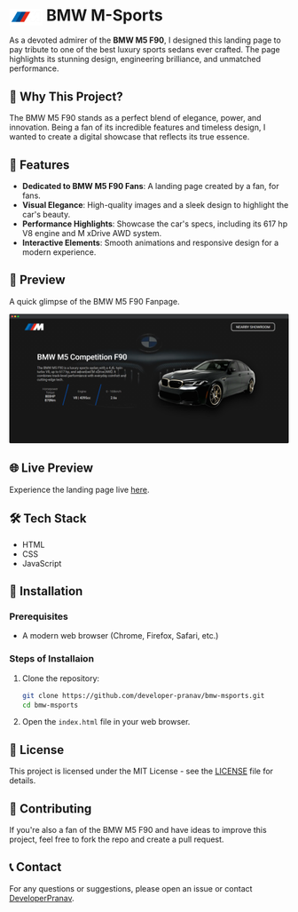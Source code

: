 # <img src="img/Logo.png" alt="BMW Logo" align="center" height="30"> BMW M-Sports

As a devoted admirer of the **BMW M5 F90**, I designed this landing page to pay tribute to one of the best luxury sports sedans ever crafted. The page highlights its stunning design, engineering brilliance, and unmatched performance.

## 🌟 Why This Project?
The BMW M5 F90 stands as a perfect blend of elegance, power, and innovation. Being a fan of its incredible features and timeless design, I wanted to create a digital showcase that reflects its true essence.


## 🚀 Features

- **Dedicated to BMW M5 F90 Fans**: A landing page created by a fan, for fans.
- **Visual Elegance**: High-quality images and a sleek design to highlight the car's beauty.
- **Performance Highlights**: Showcase the car's specs, including its 617 hp V8 engine and M xDrive AWD system.
- **Interactive Elements**: Smooth animations and responsive design for a modern experience.


##  📸 Preview
A quick glimpse of the BMW M5 F90 Fanpage.

![Page Preview](img/mockup.png)

## 🌐 Live Preview
Experience the landing page live [here](https://developer-pranav.github.io/bmw-msports/index.html).

## 🛠️ Tech Stack

- HTML
- CSS
- JavaScript

## 💾 Installation

### Prerequisites

- A modern web browser (Chrome, Firefox, Safari, etc.)


### Steps of Installaion

1. Clone the repository:
    ```bash
    git clone https://github.com/developer-pranav/bmw-msports.git
    cd bmw-msports
    ```

2. Open the `index.html` file in your web browser.


## 📄 License

This project is licensed under the MIT License - see the [LICENSE](LICENSE.txt) file for details.

## 🤝 Contributing
If you're also a fan of the BMW M5 F90 and have ideas to improve this project, feel free to fork the repo and create a pull request.

## 📞 Contact

For any questions or suggestions, please open an issue or contact [DeveloperPranav](mailto:developer.pranav3306@gmail.com).
